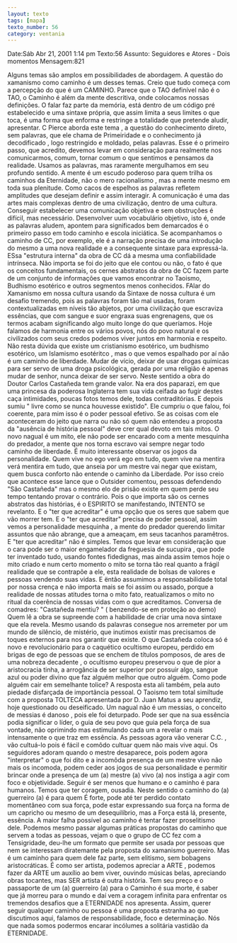 ```yaml
---
layout: texto
tags: [mapa]
texto_number: 56
category: ventania
---
```

Date:Sáb Abr 21, 2001 1:14 pm
Texto:56
Assunto: Seguidores e Atores - Dois momentos
Mensagem:821

Alguns temas são amplos em possibilidades de abordagem. 
A questão do xamanismo como caminho é um desses temas. 
Creio que tudo começa com a percepção do que é um CAMINHO. 
Parece que o TAO definível não é o TAO, o Caminho é além da mente descritiva, onde colocamos nossas definições. 
O falar faz parte da memória, está dentro de um código pré estabelecido e uma sintaxe própria, que assim limita a seus limites o que toca, é uma forma que enforma e restringe a totalidade que pretende aludir, apresentar. 
C Pierce aborda este tema , a questão do conhecimento direto, sem palavras, que ele chama de Primeiridade e o conhecimento já decodificado , logo restringido e moldado, pelas palavras. 
Esse é o primeiro passo, que acredito, devemos levar em consideração para realmente nos comunicarmos, comum, tornar comum o que sentimos e pensamos da realidade. 
Usamos as palavras, mas raramente mergulhamos em seu profundo sentido. 
A mente é um escudo poderoso para quem trilha os caminhos da Eternidade, não o mero racionalismo , mas a mente mesmo em toda sua plenitude. 
Como cacos de espelhos as palavras refletem amplitudes que desejam definir e assim interagir. 
A comunicação é uma das artes mais complexas dentro de uma civilização, dentro de uma cultura. 
Conseguir estabelecer uma comunicação objetiva e sem obstruções é difícil, mas necessário. 
Desenvolver uum vocabulário objetivo, isto é, onde as palavras aludem, apontem para significados bem demarcados é o primeiro passo em todo caminho e escola iniciática. 
Se acompanhamos o caminho de CC, por exemplo, ele é a narração precisa de uma introdução do mesmo a uma nova realidade e a consequente sintaxe para expressá-la. 
ESsa "estrutura interna" da obra de CC dá a mesma uma confiabilidade intrínseca. 
Não importa se foi do jeito que ele contou ou não, o fato é que os conceitos fundamentais, os cernes abstratos da obra de CC fazem parte de um conjunto de informações que vamos encontrar no Taoismo, Budhismo esotérico e outros segmentos menos conhecidos. 
FAlar do Xamanismo em nossa cultura usando da Sintaxe de nossa cultura é um desafio tremendo, pois as palavras foram tão mal usadas, foram contextualizadas em níveis tão abjetos, por uma civilização que escraviza essências, que com sangue e suor engraxa suas engrenagens, que os termos acabam significando algo muito longe do que queríamos. 
Hoje falamos de harmonia entre os vários povos, nós do povo natural e os civilizados com seus credos podemos viver juntos em harmonia e respeito. 
Não resta dúvida que existe um cristianismo esotérico, um budhismo esotérico, um Islamismo esotéritco , mas o que vemos espalhado por aí não é um caminho de liberdade. 
Mudar de vício, deixar de usar drogas químicas para ser servo de uma droga psicológica, gerada por uma religião é apenas mudar de senhor, nunca deixar de ser servo. 
Neste sentido a obra do Doutor Carlos Castañeda tem grande valor. 
Na era dos paparazi, em que uma princesa da poderosa Inglaterra tem sua vida ceifada ao fugir destes caça intimidades, poucas fotos temos dele, todas contraditórias. 
E depois sumiu " livre como se nunca houvesse existido". 
Ele cumpriu o que falou, foi coerente, para mim isso é o poder pessoal efetivo. 
Se as coisas com ele aconteceram do jeito que narra ou não só quem não entendeu a proposta da "ausência de história pessoal" deve crer qual devoto em tais mitos. 
O novo nagual é um mito, ele não pode ser encarado com a mente mesquinha do predador, a mente que nos torna escravo vai sempre negar todo caminho de liberdade. 
É muito interessante observar os jogos da personalidade. 
Quem vive no ego verá ego em tudo, quem vive na mentira verá mentira em tudo, que anseia por um mestre vai negar que existam, quem busca conforto não entende o caminho da Liberdade. 
Por isso creio que acontece esse lance que o Outsider comentou, pessoas defendendo "São Castañeda" mas o mesmo elo de prisão existe em quem perde seu tempo tentando provar o contrário. 
Pois o que importa são os cernes abstratos das histórias, é o ESPIRITO se manifestando, INTENTO se revelanto. 
E o "ter que acreditar" é uma opção que os seres que sabem que vão morrer tem. 
E o "ter que acreditar" precisa de poder pessoal, assim vemos a personalidade mesquinha , a mente do predador querendo limitar assuntos que não abrange, que a ameaçam, em seus tacanhos paramêtros. 
E "ter que acreditar" não é simples. 
Temos que levar em consideração que o cara pode ser o maior engamelador da freguesia de sucupira , que pode ter inventado tudo, usando fontes fidedignas, mas ainda assim temos hoje o mito criado e num certo momento o mito se torna tão real quanto a frágil realidade que se contrapõe a ele, esta realidade de bolsas de valores e pessoas vendendo suas vidas. 
E ëntão assumimos a responsabilidade total por nossa crença e não importa mais se foi assim ou assado, porque a realidade de nossas atitudes torna o mito fato, reatualizamos o mito no ritual da coerência de nossas vidas com o que acreditamos. 
Conversa de comadres: "Castañeda mentiu? " ( benzendo-se em proteção ao demo) 
Quem lê a obra se supreende com a habilidade de criar uma nova sintaxe que ela revela. 
Mesmo usando ds palavras consegue nos arremeter por um mundo de silêncio, de mistério, que inutimos existir mas precisamos de toques externos para nos garantir que existe. 
O que Castañeda coloca só é novo e revolucionário para o caquético ocultismo europeu, perdido em brigas de ego de pessoas que se enchem de títulos pomposos, de ares de uma nobreza decadente , o ocultismo europeu preservou o que de pior a aristocracia tinha, a arrogância de ser superior por possuir algo, sangue azul ou poder divino que faz alguém melhor que outro alguém. 
Como pode alguém cair em semelhante tolice? 
A resposta esta ali também, pela auto piedade disfarçada de importãncia pessoal. 
O Taoismo tem total similtude com a proposta TOLTECA apresentada por D. Juan Matus a seu aprendiz, hoje questionado ou deseificado. 
Um nagual não é um messias, o conceito de messias é danoso , pois ele foi deturpado. 
Pode ser que na sua essência podia significar o líder, o guia de seu povo que guia pela força de sua vontade, não oprimindo mas estimulando cada um a revelar o mais intensamente o que traz em essência. 
As pessoas agora vão venerar C.C. , vão cultuá-lo pois é fácil e comôdo cultuar quem não mais vive aqui. 
Os seguidores adoram quando o mestre desaparece, pois podem agora "interpretar" o que foi dito e a incomôda presença de um mestre vivo não mais os incomoda, podem ceder aos jogos de sua personalidade e permitir brincar onde a presença de um (a) mestre (a) vivo (a) nos instiga a agir com foco e objetividade. 
Seguir é ser menos que humano e o caminho é para humanos. 
Temos que ter coragem, ousadia. 
Neste sentido o caminho do (a) guerreiro (a) é para quem É forte, pode até ter perdido contato momentâneo com sua força, pode estar expressando sua força na forma de um capricho ou mesmo de um desequilíbrio, mas a Força está lá, presente, essência. 
A maior falha possível ao caminho é tentar fazer proselitismo dele. 
Podemos mesmo passar algumas práticas propostas do caminho que servem a todas as pessoas, vejam o que o grupo de CC fez com a Tensigridade, deu-lhe um formato que permite ser usada por pessoas que nem se interessam diratemante pela proposta do xamanismo guerreiro. 
Mas é um caminho para quem dele faz parte, sem elitismo, sem bobagens aristocráticas. 
É como ser artista, podemos apreciar a ARTE , podemos fazer da ARTE um auxílio ao bem viver, ouvindo músicas belas, apreciando obras tocantes, mas SER artista é outra história. 
Tem seu preço e o passaporte de um (a) guerreiro (a) para o Caminho é sua morte, é saber que já morreu para o mundo e daí vem a coragem infinita para enfrentar os tremendos desafios que a ETERNIDADE nos apresenta. 
Assim, querer seguir qualquer caminho ou pessoa é uma proposta estranha ao que discutimos aqui, falamos de responsabilidade, foco e determinação. 
Nós que nada somos podermos encarar incólumes a solitária vastidão da ETERNIDADE.